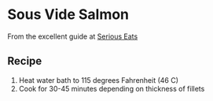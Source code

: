 # Sous Vide Salmon

From the excellent guide at [Serious Eats](https://www.seriouseats.com/sous-vide-salmon-recipe)

## Recipe

1. Heat water bath to 115 degrees Fahrenheit (46 C)
1. Cook for 30-45 minutes depending on thickness of fillets